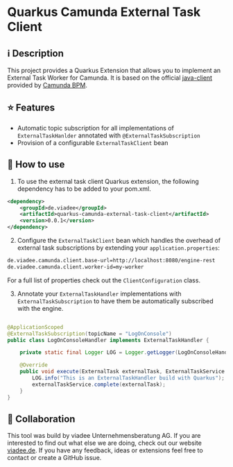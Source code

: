 # Quarkus Camunda External Task Client
## ℹ️ Description

This project provides a Quarkus Extension that allows you to implement an External Task Worker for Camunda. It is based
on the official [java-client](https://docs.camunda.org/manual/latest/user-guide/ext-client/) provided
by [Camunda BPM](https://docs.camunda.org/manual/latest/user-guide/ext-client/).

## ⭐ Features

* Automatic topic subscription for all implementations of `ExternalTaskHanlder` annotated with `@ExternalTaskSubscription`
* Provision of a configurable `ExternalTaskClient` bean
## 🚀 How to use

1. To use the external task client Quarkus extension, the following dependency has to be added to your pom.xml.

```xml
<dependency>
    <groupId>de.viadee</groupId>
    <artifactId>quarkus-camunda-external-task-client</artifactId>
    <version>0.0.1</version>
</dependency>
```

2. Configure the `ExternalTaskClient` bean which handles the overhead of external task subscriptions by extending your `application.properties`:
```xml
de.viadee.camunda.client.base-url=http://localhost:8080/engine-rest
de.viadee.camunda.client.worker-id=my-worker
```
For a full list of properties check out the `ClientConfiguration` class.


3. Annotate your `ExternalTaskHandler` implementations with `ExternalTaskSubscription` to have them be automatically subscribed with the engine.
```java

@ApplicationScoped
@ExternalTaskSubscription(topicName = "LogOnConsole")
public class LogOnConsoleHandler implements ExternalTaskHandler {

    private static final Logger LOG = Logger.getLogger(LogOnConsoleHandler.class.getName());

    @Override
    public void execute(ExternalTask externalTask, ExternalTaskService externalTaskService) {
        LOG.info("This is an ExternalTaskHandler build with Quarkus");
        externalTaskService.complete(externalTask);
    }
}
```

## 🤹 Collaboration

This tool was build by viadee Unternehmensberatung AG. If you are interested to find out what else we are doing, check
out our website [viadee.de](https://www.viadee.de/en). If you have any feedback, ideas or extensions feel free to
contact or create a GitHub issue.

[comment]: <> (## 🔑 License)

[comment]: <> ([![]&#40;https://img.shields.io/github/license/viadee/quarkus-camunda-external-task-client&#41;]&#40;https://github.com/viadee/quarkus-camunda-external-task-client/blob/master/LICENSE&#41;)
